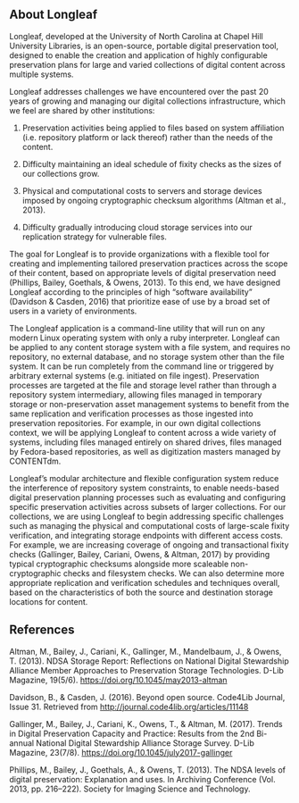 ## About Longleaf

Longleaf, developed at the University of North Carolina at Chapel Hill University Libraries, is an open-source, portable digital preservation tool, designed to enable the creation and application of highly configurable preservation plans for large and varied collections of digital content across multiple systems.

Longleaf addresses challenges we have encountered over the past 20 years of growing and managing our digital collections infrastructure, which we feel are shared by other institutions:

1. Preservation activities being applied to files based on system affiliation (i.e. repository platform or lack thereof) rather than the needs of the content.

1. Difficulty maintaining an ideal schedule of fixity checks as the sizes of our collections grow.

1. Physical and computational costs to servers and storage devices imposed by ongoing cryptographic checksum algorithms (Altman et al., 2013).

1. Difficulty gradually introducing cloud storage services into our replication strategy for vulnerable files.

The goal for Longleaf is to provide organizations with a flexible tool for creating and implementing tailored preservation practices across the scope of their content, based on appropriate levels of digital preservation need (Phillips, Bailey, Goethals, & Owens, 2013). To this end, we have designed Longleaf according to the principles of high “software availability” (Davidson & Casden, 2016) that prioritize ease of use by a broad set of users in a variety of environments. 

The Longleaf application is a command-line utility that will run on any modern Linux operating system with only a ruby interpreter. Longleaf can be applied to any content storage system with a file system, and requires no repository, no external database, and no storage system other than the file system. It can be run completely from the command line or triggered by arbitrary external systems (e.g. initiated on file ingest). Preservation processes are targeted at the file and storage level rather than through a repository system intermediary, allowing files managed in temporary storage or non-preservation asset management systems to benefit from the same replication and verification processes as those ingested into preservation repositories. For example, in our own digital collections context, we will be applying Longleaf to content across a wide variety of systems, including files managed entirely on shared drives, files managed by Fedora-based repositories, as well as digitization masters managed by CONTENTdm. 

Longleaf’s modular architecture and flexible configuration system reduce the interference of repository system constraints, to enable needs-based digital preservation planning processes such as evaluating and configuring specific preservation activities across subsets of larger collections. For our collections, we are using Longleaf to begin addressing specific challenges such as managing the physical and computational costs of large-scale fixity verification, and integrating storage endpoints with different access costs. For example, we are increasing coverage of ongoing and transactional fixity checks (Gallinger, Bailey, Cariani, Owens, & Altman, 2017) by providing typical cryptographic checksums alongside more scaleable non-cryptographic checks and filesystem checks. We can also determine more appropriate replication and verification schedules and techniques overall, based on the characteristics of both the source and destination storage locations for content. 

## References
Altman, M., Bailey, J., Cariani, K., Gallinger, M., Mandelbaum, J., & Owens, T. (2013). NDSA Storage Report: Reflections on National Digital Stewardship Alliance Member Approaches to Preservation Storage Technologies. D-Lib Magazine, 19(5/6). https://doi.org/10.1045/may2013-altman

Davidson, B., & Casden, J. (2016). Beyond open source. Code4Lib Journal, Issue 31. Retrieved from http://journal.code4lib.org/articles/11148

Gallinger, M., Bailey, J., Cariani, K., Owens, T., & Altman, M. (2017). Trends in Digital Preservation Capacity and Practice: Results from the 2nd Bi-annual National Digital Stewardship Alliance Storage Survey. D-Lib Magazine, 23(7/8). https://doi.org/10.1045/july2017-gallinger

Phillips, M., Bailey, J., Goethals, A., & Owens, T. (2013). The NDSA levels of digital preservation: Explanation and uses. In Archiving Conference (Vol. 2013, pp. 216–222). Society for Imaging Science and Technology.

